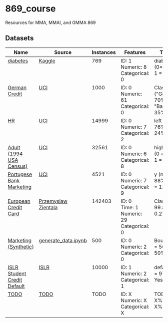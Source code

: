 # 869_course
Resources for MMA, MMAI, and GMMA 869

## Datasets

<table>
<thead>
  <tr>
    <th>Name</th>
    <th>Source</th>
    <th>Instances</th>
    <th>Features</th>
    <th>Target</th>
  </tr>
</thead>
<tbody>
  <tr>
    <td valign="top"><a href="https://raw.githubusercontent.com/stepthom/869_course/main/data/diabetes_orig.csv">diabetes</a></td>
    <td valign="top"><a href="https://www.kaggle.com/uciml/pima-indians-diabetes-database">Kaggle</a></td>
    <td valign="top">769</td>
    <td valign="top">ID: 1<br>Numeric: 8<br>Categorical: 0</td>
    <td valign="top">diabetes (0= 65%; 1 = 35%)</td>
  </tr>
  <tr>
    <td valign="top"><a href="https://raw.githubusercontent.com/stepthom/869_course/main/data/GermanCredit.csv">German Credit</a></td>
    <td valign="top"><a href="https://archive.ics.uci.edu/ml/datasets/statlog+(german+credit+data)">UCI</a></td>
    <td valign="top">1000</td>
    <td valign="top">ID: 0<br>Numeric: 61<br>Categorical: 0</td>
    <td valign="top">Class ("Good"= 70%; "Bad" = 35%)</td>
  </tr>
    <tr>
    <td valign="top"><a href="https://raw.githubusercontent.com/stepthom/869_course/main/data/HR_comma_sep.csv">HR</a></td>
    <td valign="top"><a href="https://archive.ics.uci.edu/ml/datasets/statlog+(german+credit+data)">UCI</a></td>
    <td valign="top">14999</td>
    <td valign="top">ID: 0<br>Numeric: 7<br>Categorical: 2</td>
    <td valign="top">left (0 = 76%; 1 = 24%)</td>
  </tr>
   <tr>
    <td valign="top"><a href="https://raw.githubusercontent.com/stepthom/869_course/main/data/adult.csv">Adult (1994 USA Census)</a></td>
    <td valign="top"><a href="https://archive.ics.uci.edu/ml/datasets/adult">UCI</a></td>
    <td valign="top">32561</td>
    <td valign="top">ID: 0<br>Numeric: 6<br>Categorical: 8</td>
    <td valign="top">high_salary (0 = 76%; 1 = 24%)</td>
  </tr>
  <tr>
    <td valign="top"><a href="https://raw.githubusercontent.com/stepthom/869_course/main/data/bank.csv">Portugese Bank Marketing</a></td>
    <td valign="top"><a href="https://archive.ics.uci.edu/ml/datasets/bank+marketing">UCI</a></td>
    <td valign="top">4521</td>
    <td valign="top">ID: 0<br>Numeric: 7<br>Categorical: 9</td>
    <td valign="top">y (no= 88%; yes = 12%)</td>
  </tr>
    <tr>
    <td valign="top"><a href="https://raw.githubusercontent.com/stepthom/869_course/main/data/creditcard_sample.csv">European Credit Card</a></td>
    <td valign="top"><a href="http://rstudio-pubs-static.s3.amazonaws.com/334864_28050f7860dd4927a596872f0cd52401.html">Przemyslaw Zientala</a></td>
    <td valign="top">142403</td>
    <td valign="top">ID: 0<br>Time: 1<br>Numeric: 29<br>Categorical: 0</td>
    <td valign="top">Class (0 = 99.8%; 1 = 0.2%)</td>
  </tr>
    <tr>
    <td valign="top"><a href="https://raw.githubusercontent.com/stepthom/869_course/main/data/generated_marketing.csv">Marketing (Synthetic)</a></td>
    <td valign="top"><a href="https://github.com/stepthom/869_course/blob/main/data/generate_data.ipynb">generate_data.ipynb</a></td>
    <td valign="top">500</td>
    <td valign="top">ID: 0<br>Numeric: 2<br>Categorical: 0</td>
    <td valign="top">Bought (0 = 50%; 1 = 50%)</td>
  </tr>
    <tr>
    <td valign="top"><a href="https://raw.githubusercontent.com/stepthom/869_course/main/data/islr_credit.csv">ISLR Student Credit Default</a></td>
    <td valign="top"><a href="https://rdrr.io/cran/ISLR/man/Default.html">ISLR</a></td>
    <td valign="top">10000</td>
    <td valign="top">ID: 1<br>Numeric: 2<br>Categorical: 1</td>
    <td valign="top">default (No = 97%; Yes = 3%)</td>
  </tr>
    <tr>
    <td valign="top"><a href="">TODO</a></td>
    <td valign="top"><a href="">TODO</a></td>
    <td valign="top">TODO</td>
    <td valign="top">ID: X<br>Numeric: X<br>Categorical: X</td>
    <td valign="top">TODO (0 = X%; 1 = X%)</td>
  </tr>
</tbody>
</table>
</table>
